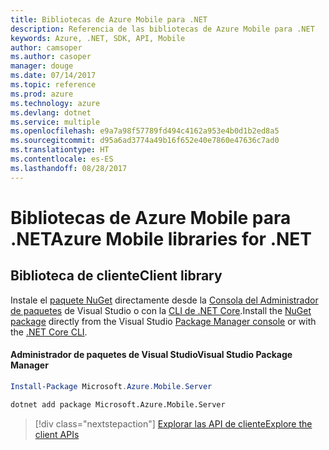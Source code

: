 ```yaml
---
title: Bibliotecas de Azure Mobile para .NET
description: Referencia de las bibliotecas de Azure Mobile para .NET
keywords: Azure, .NET, SDK, API, Mobile
author: camsoper
ms.author: casoper
manager: douge
ms.date: 07/14/2017
ms.topic: reference
ms.prod: azure
ms.technology: azure
ms.devlang: dotnet
ms.service: multiple
ms.openlocfilehash: e9a7a98f57789fd494c4162a953e4b0d1b2ed8a5
ms.sourcegitcommit: d95a6ad3774a49b16f652e40e7860e47636c7ad0
ms.translationtype: HT
ms.contentlocale: es-ES
ms.lasthandoff: 08/28/2017
---
```

# <a name="azure-mobile-libraries-for-net"></a><span data-ttu-id="91ab7-104">Bibliotecas de Azure Mobile para .NET</span><span class="sxs-lookup"><span data-stu-id="91ab7-104">Azure Mobile libraries for .NET</span></span>

## <a name="client-library"></a><span data-ttu-id="91ab7-105">Biblioteca de cliente</span><span class="sxs-lookup"><span data-stu-id="91ab7-105">Client library</span></span>

<span data-ttu-id="91ab7-106">Instale el [paquete NuGet](https://www.nuget.org/packages/Microsoft.Azure.Mobile.Server) directamente desde la [Consola del Administrador de paquetes][PackageManager] de Visual Studio o con la [CLI de .NET Core][DotNetCLI].</span><span class="sxs-lookup"><span data-stu-id="91ab7-106">Install the [NuGet package](https://www.nuget.org/packages/Microsoft.Azure.Mobile.Server) directly from the Visual Studio [Package Manager console][PackageManager] or with the [.NET Core CLI][DotNetCLI].</span></span>

#### <a name="visual-studio-package-manager"></a><span data-ttu-id="91ab7-107">Administrador de paquetes de Visual Studio</span><span class="sxs-lookup"><span data-stu-id="91ab7-107">Visual Studio Package Manager</span></span>

```powershell
Install-Package Microsoft.Azure.Mobile.Server
```

```bash
dotnet add package Microsoft.Azure.Mobile.Server
```

> [!div class="nextstepaction"]
> [<span data-ttu-id="91ab7-108">Explorar las API de cliente</span><span class="sxs-lookup"><span data-stu-id="91ab7-108">Explore the client APIs</span></span>](/dotnet/api/overview/azure/mobileapps/client)




[PackageManager]: https://docs.microsoft.com/nuget/tools/package-manager-console
[DotNetCLI]: https://docs.microsoft.com/en-us/dotnet/core/tools/dotnet-add-package
